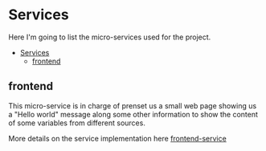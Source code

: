 # Services

Here I'm going to list the micro-services used for the project.

- [Services](#services)
  - [frontend](#frontend)

## frontend

This micro-service is in charge of prenset us a small web page showing us a "Hello world" message along some other information to show the content of some variables from different sources.

More details on the service implementation here [frontend-service](./frontend/README.md)